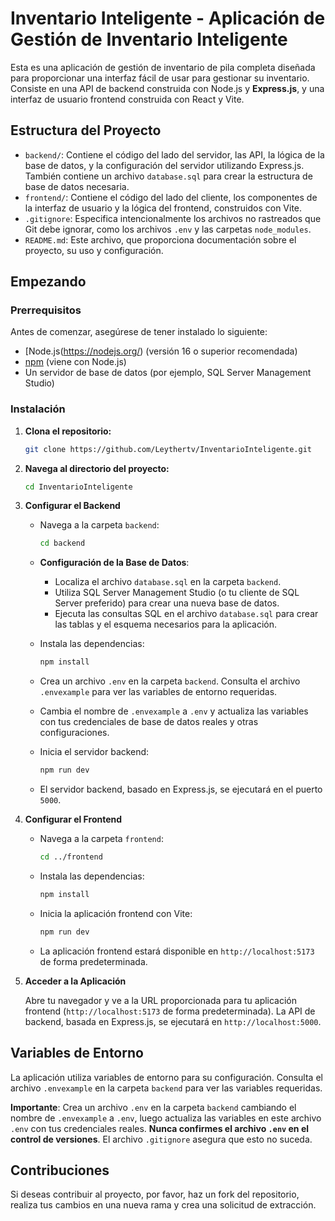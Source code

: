 # Inventario Inteligente - Aplicación de Gestión de Inventario Inteligente

Esta es una aplicación de gestión de inventario de pila completa diseñada para proporcionar una interfaz fácil de usar para gestionar su inventario. Consiste en una API de backend construida con Node.js y **Express.js**, y una interfaz de usuario frontend construida con React y Vite.

## Estructura del Proyecto

-   `backend/`: Contiene el código del lado del servidor, las API, la lógica de la base de datos, y la configuración del servidor utilizando Express.js. También contiene un archivo `database.sql` para crear la estructura de base de datos necesaria.
-   `frontend/`: Contiene el código del lado del cliente, los componentes de la interfaz de usuario y la lógica del frontend, construidos con Vite.
-   `.gitignore`: Especifica intencionalmente los archivos no rastreados que Git debe ignorar, como los archivos `.env` y las carpetas `node_modules`.
-   `README.md`: Este archivo, que proporciona documentación sobre el proyecto, su uso y configuración.

## Empezando

### Prerrequisitos

Antes de comenzar, asegúrese de tener instalado lo siguiente:

-   [Node.js(https://nodejs.org/) (versión 16 o superior recomendada)
-   [npm](https://www.npmjs.com/) (viene con Node.js)
-   Un servidor de base de datos (por ejemplo, SQL Server Management Studio)

### Instalación

1.  **Clona el repositorio:**

    ```sh
    git clone https://github.com/Leythertv/InventarioInteligente.git
    ```

2.  **Navega al directorio del proyecto:**

    ```sh
    cd InventarioInteligente
    ```

3.  **Configurar el Backend**

    *   Navega a la carpeta `backend`:

        ```sh
        cd backend
        ```

    *   **Configuración de la Base de Datos**:
        *   Localiza el archivo `database.sql` en la carpeta `backend`.
        *   Utiliza SQL Server Management Studio (o tu cliente de SQL Server preferido) para crear una nueva base de datos.
        *   Ejecuta las consultas SQL en el archivo `database.sql` para crear las tablas y el esquema necesarios para la aplicación.
    *   Instala las dependencias:

        ```sh
        npm install
        ```

    *   Crea un archivo `.env` en la carpeta `backend`. Consulta el archivo `.envexample` para ver las variables de entorno requeridas.
    *   Cambia el nombre de `.envexample` a `.env` y actualiza las variables con tus credenciales de base de datos reales y otras configuraciones.
    *   Inicia el servidor backend:

        ```sh
        npm run dev
        ```

    *   El servidor backend, basado en Express.js, se ejecutará en el puerto `5000`.

4.  **Configurar el Frontend**

    *   Navega a la carpeta `frontend`:

        ```sh
        cd ../frontend
        ```

    *   Instala las dependencias:

        ```sh
        npm install
        ```

    *   Inicia la aplicación frontend con Vite:

        ```sh
        npm run dev
        ```

    *   La aplicación frontend estará disponible en `http://localhost:5173` de forma predeterminada.

5.  **Acceder a la Aplicación**

    Abre tu navegador y ve a la URL proporcionada para tu aplicación frontend (`http://localhost:5173` de forma predeterminada). La API de backend, basada en Express.js, se ejecutará en `http://localhost:5000`.

## Variables de Entorno

La aplicación utiliza variables de entorno para su configuración. Consulta el archivo `.envexample` en la carpeta `backend` para ver las variables requeridas.

**Importante**: Crea un archivo `.env` en la carpeta `backend` cambiando el nombre de `.envexample` a `.env`, luego actualiza las variables en este archivo `.env` con tus credenciales reales. **Nunca confirmes el archivo `.env` en el control de versiones**. El archivo `.gitignore` asegura que esto no suceda.

## Contribuciones

Si deseas contribuir al proyecto, por favor, haz un fork del repositorio, realiza tus cambios en una nueva rama y crea una solicitud de extracción.
